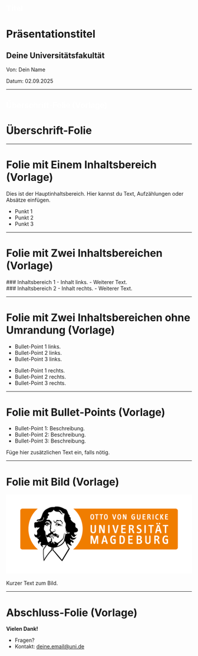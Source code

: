 <!-- 
link: https://raw.githubusercontent.com/dabusse9/LiaTry/refs/heads/main/Vorlage.css
-->

## <span style="color:white">Titel</span>

<div class="title-slide">
  <h1>Präsentationstitel</h1>
  <h2>Deine Universitätsfakultät</h2>
  <p class="title-meta">Von: Dein Name</p>
  <p class="title-meta">Datum: 02.09.2025</p>
</div>

<div class="footer-logo"></div>

---

## <span style="color:white">Überschrift-Folie (Vorlage)</span>

<div class="title-slide">
  <h1>Überschrift-Folie</h1>
</div>

<div class="footer-logo"></div>

---

# Folie mit Einem Inhaltsbereich (Vorlage)

<div class="content-box">
Dies ist der Hauptinhaltsbereich.  
Hier kannst du Text, Aufzählungen oder Absätze einfügen.  

- Punkt 1
- Punkt 2
- Punkt 3
</div>

<div class="footer-logo"></div>

---

# Folie mit Zwei Inhaltsbereichen (Vorlage)

<div class="flex-container">
  <div class="flex-child">
    ### Inhaltsbereich 1
    - Inhalt links.
    - Weiterer Text.
  </div>
  <div class="flex-child">
    ### Inhaltsbereich 2
    - Inhalt rechts.
    - Weiterer Text.
  </div>
</div>

<div class="footer-logo"></div>

---

# Folie mit Zwei Inhaltsbereichen ohne Umrandung (Vorlage)

<div class="flex-container no-border">
  <div class="flex-child no-border">
    <ul>
      <li>Bullet-Point 1 links.</li>
      <li>Bullet-Point 2 links.</li>
      <li>Bullet-Point 3 links.</li>
    </ul>
  </div>
  <div class="flex-child no-border">
    <ul>
      <li>Bullet-Point 1 rechts.</li>
      <li>Bullet-Point 2 rechts.</li>
      <li>Bullet-Point 3 rechts.</li>
    </ul>
  </div>
</div>

<div class="footer-logo"></div>

---

# Folie mit Bullet-Points (Vorlage)

- Bullet-Point 1: Beschreibung.
- Bullet-Point 2: Beschreibung.
- Bullet-Point 3: Beschreibung.

Füge hier zusätzlichen Text ein, falls nötig.

<div class="footer-logo"></div>

---

# Folie mit Bild (Vorlage)

![Beschreibung des Bildes](https://github.com/dabusse9/LiaTry/raw/main/FHW.png)

Kurzer Text zum Bild.

<div class="footer-logo"></div>

---

# Abschluss-Folie (Vorlage)
**Vielen Dank!**

- Fragen?
- Kontakt: deine.email@uni.de

<div class="footer-logo"></div>

